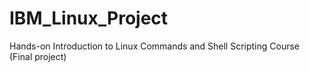 # IBM_Linux_Project
Hands-on Introduction to Linux Commands and Shell Scripting Course (Final project)
